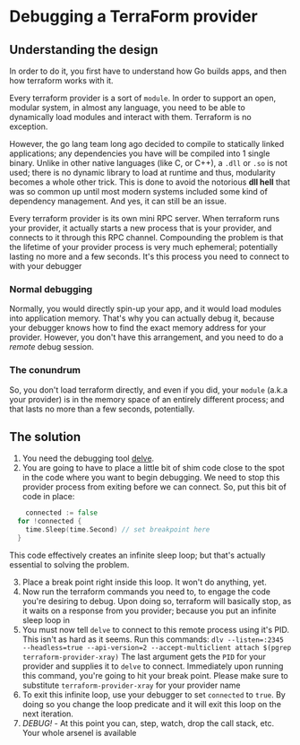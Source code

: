 #  Debugging a TerraForm provider

## Understanding the design

In order to do it, you first have to understand how Go builds apps, and then how terraform works with it.

Every terraform provider is a sort of `module`. In order to support an open, modular system, in almost any language, you need to be able to dynamically load modules and interact with them. Terraform is no exception.

However, the go lang team long ago decided to compile to statically linked applications;
any dependencies you have will be compiled into 1 single binary. Unlike in other native languages (like C, or C++), a
`.dll` or `.so` is not used; there is no dynamic library to load at runtime and thus, modularity becomes a whole other trick.
This is done to avoid the notorious **dll hell** that was so common up until most modern systems included some
kind of dependency management. And yes, it can still be an issue.

Every terraform provider is its own mini RPC server. When terraform runs your provider, it actually starts a new process that is your provider, and connects to it through
this RPC channel. Compounding the problem is that the lifetime of your provider process is very much
ephemeral; potentially lasting no more and a few seconds. It's this process you need to connect to with your debugger

### Normal debugging
Normally, you would directly spin-up your app, and it would load modules into application memory. That's why you can actually
debug it, because your debugger knows how to find the exact memory address for your provider. However, you don't have
this arrangement, and you need to do a _remote_ debug session.

### The conundrum
So, you don't load terraform directly, and even if you did, your `module` (a.k.a your provider) is in the memory
space of an entirely different process; and that lasts no more than a few seconds, potentially.

## The solution

1. You need the debugging tool [delve](https://github.com/go-delve/delve).
2. You are going to have to place a little bit of shim code close to the spot in the code where you want to begin
   debugging. We need to stop this provider process from exiting before we can connect. So, put this bit of code in place:
```go
	connected := false
  for !connected {
    time.Sleep(time.Second) // set breakpoint here
  }
```
This code effectively creates an infinite sleep loop; but that's actually essential to solving the problem.

3. Place a break point right inside this loop. It won't do anything, yet.
4. Now run the terraform commands you need to, to engage the code you're desiring to debug. Upon doing so,
   terraform will basically stop, as it waits on a response from you provider; because you put an infinite sleep loop in
5. You must now tell `delve` to connect to this remote process using it's PID. This isn't as hard as it seems.
   Run this commands:
   `dlv --listen=:2345 --headless=true --api-version=2 --accept-multiclient attach $(pgrep terraform-provider-xray)`
   The last argument gets the `PID` for your provider and supplies it to `delve` to connect. Immediately upon running this
   command, you're going to hit your break point. Please make sure to substitute `terraform-provider-xray` for your provider name
6. To exit this infinite loop, use your debugger to set `connected` to `true`. By doing so you change the loop predicate
   and it will exit this loop on the next iteration.
7. *DEBUG!* - At this point you can, step, watch, drop the call stack, etc. Your whole arsenel is available
